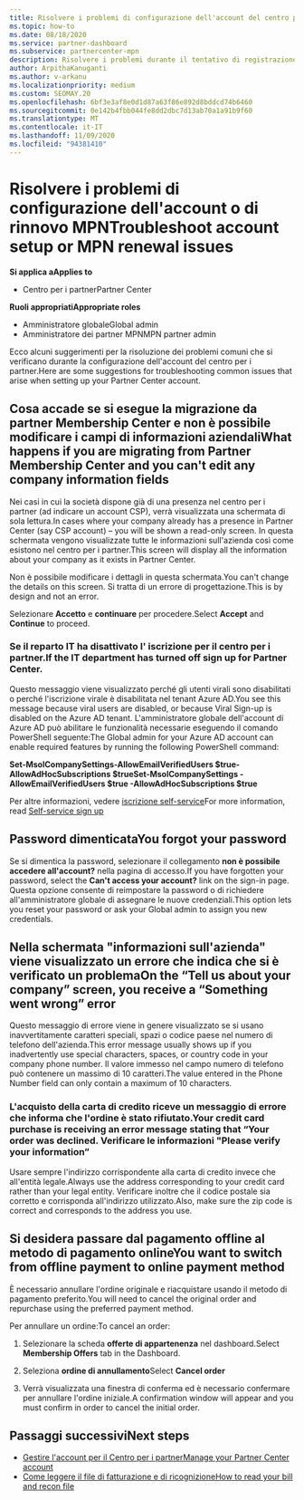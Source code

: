 ```yaml
---
title: Risolvere i problemi di configurazione dell'account del centro per i partner o del rinnovo MPN
ms.topic: how-to
ms.date: 08/18/2020
ms.service: partner-dashboard
ms.subservice: partnercenter-mpn
description: Risolvere i problemi durante il tentativo di registrazione nel centro per i partner. Le risposte rispondono a problemi con i metodi di pagamento, dimenticando le password e altro ancora.
author: ArpithaKanuganti
ms.author: v-arkanu
ms.localizationpriority: medium
ms.custom: SEOMAY.20
ms.openlocfilehash: 6bf3e3af8e0d1d87a63f86e892d8bddcd74b6460
ms.sourcegitcommit: 0e142b4fbb044fe8dd2dbc7d13ab70a1a91b9f60
ms.translationtype: MT
ms.contentlocale: it-IT
ms.lasthandoff: 11/09/2020
ms.locfileid: "94381410"
---
```

# <a name="troubleshoot-account-setup-or-mpn-renewal-issues"></a><span data-ttu-id="3b793-104">Risolvere i problemi di configurazione dell'account o di rinnovo MPN</span><span class="sxs-lookup"><span data-stu-id="3b793-104">Troubleshoot account setup or MPN renewal issues</span></span>

<span data-ttu-id="3b793-105">**Si applica a**</span><span class="sxs-lookup"><span data-stu-id="3b793-105">**Applies to**</span></span>

- <span data-ttu-id="3b793-106">Centro per i partner</span><span class="sxs-lookup"><span data-stu-id="3b793-106">Partner Center</span></span>
 
<span data-ttu-id="3b793-107">**Ruoli appropriati**</span><span class="sxs-lookup"><span data-stu-id="3b793-107">**Appropriate roles**</span></span>

- <span data-ttu-id="3b793-108">Amministratore globale</span><span class="sxs-lookup"><span data-stu-id="3b793-108">Global admin</span></span>
- <span data-ttu-id="3b793-109">Amministratore dei partner MPN</span><span class="sxs-lookup"><span data-stu-id="3b793-109">MPN partner admin</span></span> 
 
<span data-ttu-id="3b793-110">Ecco alcuni suggerimenti per la risoluzione dei problemi comuni che si verificano durante la configurazione dell'account del centro per i partner.</span><span class="sxs-lookup"><span data-stu-id="3b793-110">Here are some suggestions for troubleshooting common issues that arise when setting up your Partner Center account.</span></span>

## <a name="what-happens-if-you-are-migrating-from-partner-membership-center-and-you-cant-edit-any-company-information-fields"></a><span data-ttu-id="3b793-111">Cosa accade se si esegue la migrazione da partner Membership Center e non è possibile modificare i campi di informazioni aziendali</span><span class="sxs-lookup"><span data-stu-id="3b793-111">What happens if you are migrating from Partner Membership Center and you can't edit any company information fields</span></span>

<span data-ttu-id="3b793-112">Nei casi in cui la società dispone già di una presenza nel centro per i partner (ad indicare un account CSP), verrà visualizzata una schermata di sola lettura.</span><span class="sxs-lookup"><span data-stu-id="3b793-112">In cases where your company already has a presence in Partner Center (say CSP account) – you will be shown a read-only screen.</span></span> <span data-ttu-id="3b793-113">In questa schermata vengono visualizzate tutte le informazioni sull'azienda così come esistono nel centro per i partner.</span><span class="sxs-lookup"><span data-stu-id="3b793-113">This screen will display all the information about your company as it exists in Partner Center.</span></span>

<span data-ttu-id="3b793-114">Non è possibile modificare i dettagli in questa schermata.</span><span class="sxs-lookup"><span data-stu-id="3b793-114">You can't change the details on this screen.</span></span> <span data-ttu-id="3b793-115">Si tratta di un errore di progettazione.</span><span class="sxs-lookup"><span data-stu-id="3b793-115">This is by design and not an error.</span></span>

<span data-ttu-id="3b793-116">Selezionare **Accetto** e **continuare** per procedere.</span><span class="sxs-lookup"><span data-stu-id="3b793-116">Select **Accept** and **Continue** to proceed.</span></span>


### <a name="if-the-it-department-has-turned-off-sign-up-for-partner-center"></a><span data-ttu-id="3b793-117">Se il reparto IT ha disattivato l' **iscrizione per il centro per i partner**.</span><span class="sxs-lookup"><span data-stu-id="3b793-117">If the IT department has turned off **sign up for Partner Center**.</span></span>

<span data-ttu-id="3b793-118">Questo messaggio viene visualizzato perché gli utenti virali sono disabilitati o perché l'iscrizione virale è disabilitata nel tenant Azure AD.</span><span class="sxs-lookup"><span data-stu-id="3b793-118">You see this message because viral users are disabled, or because Viral Sign-up is disabled on the Azure AD tenant.</span></span> <span data-ttu-id="3b793-119">L'amministratore globale dell'account di Azure AD può abilitare le funzionalità necessarie eseguendo il comando PowerShell seguente:</span><span class="sxs-lookup"><span data-stu-id="3b793-119">The Global admin for your Azure AD account can enable required features by running the following PowerShell command:</span></span>

<span data-ttu-id="3b793-120">**Set-MsolCompanySettings-AllowEmailVerifiedUsers $true-AllowAdHocSubscriptions $true**</span><span class="sxs-lookup"><span data-stu-id="3b793-120">**Set-MsolCompanySettings -AllowEmailVerifiedUsers $true -AllowAdHocSubscriptions $true**</span></span>

<span data-ttu-id="3b793-121">Per altre informazioni, vedere [iscrizione self-service](/azure/active-directory/users-groups-roles/directory-self-service-signup)</span><span class="sxs-lookup"><span data-stu-id="3b793-121">For more information, read [Self-service sign up](/azure/active-directory/users-groups-roles/directory-self-service-signup)</span></span>

## <a name="you-forgot-your-password"></a><span data-ttu-id="3b793-122">Password dimenticata</span><span class="sxs-lookup"><span data-stu-id="3b793-122">You forgot your password</span></span>

<span data-ttu-id="3b793-123">Se si dimentica la password, selezionare il collegamento **non è possibile accedere all'account?** nella pagina di accesso.</span><span class="sxs-lookup"><span data-stu-id="3b793-123">If you have forgotten your password, select the **Can't access your account?** link on the sign-in page.</span></span> <span data-ttu-id="3b793-124">Questa opzione consente di reimpostare la password o di richiedere all'amministratore globale di assegnare le nuove credenziali.</span><span class="sxs-lookup"><span data-stu-id="3b793-124">This option lets you reset your password or ask your Global admin to assign you new credentials.</span></span>

## <a name="on-the-tell-us-about-your-company-screen-you-receive-a-something-went-wrong-error"></a><span data-ttu-id="3b793-125">Nella schermata "informazioni sull'azienda" viene visualizzato un errore che indica che si è verificato un problema</span><span class="sxs-lookup"><span data-stu-id="3b793-125">On the “Tell us about your company” screen, you receive a “Something went wrong” error</span></span>

<span data-ttu-id="3b793-126">Questo messaggio di errore viene in genere visualizzato se si usano inavvertitamente caratteri speciali, spazi o codice paese nel numero di telefono dell'azienda.</span><span class="sxs-lookup"><span data-stu-id="3b793-126">This error message usually shows up if you inadvertently use special characters, spaces, or country code in your company phone number.</span></span> <span data-ttu-id="3b793-127">Il valore immesso nel campo numero di telefono può contenere un massimo di 10 caratteri.</span><span class="sxs-lookup"><span data-stu-id="3b793-127">The value entered in the Phone Number field can only contain a maximum of 10 characters.</span></span>


### <a name="your-credit-card-purchase-is-receiving-an-error-message-stating-that-your-order-was-declined-please-verify-your-information"></a><span data-ttu-id="3b793-128">L'acquisto della carta di credito riceve un messaggio di errore che informa che l'ordine è stato rifiutato.</span><span class="sxs-lookup"><span data-stu-id="3b793-128">Your credit card purchase is receiving an error message stating that “Your order was declined.</span></span> <span data-ttu-id="3b793-129">Verificare le informazioni "</span><span class="sxs-lookup"><span data-stu-id="3b793-129">Please verify your information”</span></span>


<span data-ttu-id="3b793-130">Usare sempre l'indirizzo corrispondente alla carta di credito invece che all'entità legale.</span><span class="sxs-lookup"><span data-stu-id="3b793-130">Always use the address corresponding to your credit card rather than your legal entity.</span></span> <span data-ttu-id="3b793-131">Verificare inoltre che il codice postale sia corretto e corrisponda all'indirizzo utilizzato.</span><span class="sxs-lookup"><span data-stu-id="3b793-131">Also, make sure the zip code is correct and corresponds to the address you use.</span></span>

## <a name="you-want-to-switch-from-offline-payment-to-online-payment-method"></a><span data-ttu-id="3b793-132">Si desidera passare dal pagamento offline al metodo di pagamento online</span><span class="sxs-lookup"><span data-stu-id="3b793-132">You want to switch from offline payment to online payment method</span></span> 

<span data-ttu-id="3b793-133">È necessario annullare l'ordine originale e riacquistare usando il metodo di pagamento preferito.</span><span class="sxs-lookup"><span data-stu-id="3b793-133">You will need to cancel the original order and repurchase using the preferred payment method.</span></span>

<span data-ttu-id="3b793-134">Per annullare un ordine:</span><span class="sxs-lookup"><span data-stu-id="3b793-134">To cancel an order:</span></span>

1. <span data-ttu-id="3b793-135">Selezionare la scheda **offerte di appartenenza** nel dashboard.</span><span class="sxs-lookup"><span data-stu-id="3b793-135">Select **Membership Offers** tab in the Dashboard.</span></span>

2. <span data-ttu-id="3b793-136">Seleziona **ordine di annullamento**</span><span class="sxs-lookup"><span data-stu-id="3b793-136">Select **Cancel order**</span></span>

3. <span data-ttu-id="3b793-137">Verrà visualizzata una finestra di conferma ed è necessario confermare per annullare l'ordine iniziale.</span><span class="sxs-lookup"><span data-stu-id="3b793-137">A confirmation window will appear and you must confirm in order to cancel the initial order.</span></span>

## <a name="next-steps"></a><span data-ttu-id="3b793-138">Passaggi successivi</span><span class="sxs-lookup"><span data-stu-id="3b793-138">Next steps</span></span>

- [<span data-ttu-id="3b793-139">Gestire l'account per il Centro per i partner</span><span class="sxs-lookup"><span data-stu-id="3b793-139">Manage your Partner Center account</span></span>](partner-center-account-setup.md)
- [<span data-ttu-id="3b793-140">Come leggere il file di fatturazione e di ricognizione</span><span class="sxs-lookup"><span data-stu-id="3b793-140">How to read your bill and recon file</span></span>](read-your-bill.md)
